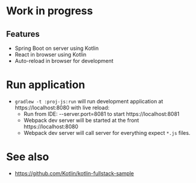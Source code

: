 # Work in progress
######

## Features
- Spring Boot on server using Kotlin
- React in browser using Kotlin
- Auto-reload in browser for development


# Run application
- `gradlew -t :proj-js:run` will run development application at https://localhost:8080 with live reload:
  - Run from IDE: --server.port=8081 to start https://localhost:8081
  - Webpack dev server will be started at the front https://localhost:8080            
  - Webpack dev server will call server for everything expect `*.js` files.     


# See also 
- https://github.com/Kotlin/kotlin-fullstack-sample

